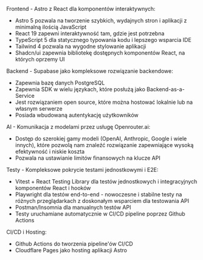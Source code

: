 Frontend - Astro z React dla komponentów interaktywnych:
- Astro 5 pozwala na tworzenie szybkich, wydajnych stron i aplikacji z minimalną ilością JavaScript
- React 19 zapewni interaktywność tam, gdzie jest potrzebna
- TypeScript 5 dla statycznego typowania kodu i lepszego wsparcia IDE
- Tailwind 4 pozwala na wygodne stylowanie aplikacji
- Shadcn/ui zapewnia bibliotekę dostępnych komponentów React, na których oprzemy UI

Backend - Supabase jako kompleksowe rozwiązanie backendowe:
- Zapewnia bazę danych PostgreSQL
- Zapewnia SDK w wielu językach, które posłużą jako Backend-as-a-Service
- Jest rozwiązaniem open source, które można hostować lokalnie lub na własnym serwerze
- Posiada wbudowaną autentykację użytkowników

AI - Komunikacja z modelami przez usługę Openrouter.ai:
- Dostęp do szerokiej gamy modeli (OpenAI, Anthropic, Google i wiele innych), które pozwolą nam znaleźć rozwiązanie zapewniające wysoką efektywność i niskie koszta
- Pozwala na ustawianie limitów finansowych na klucze API

Testy - Kompleksowe pokrycie testami jednostkowymi i E2E:
- Vitest + React Testing Library dla testów jednostkowych i integracyjnych komponentów React i hooków
- Playwright dla testów end-to-end - nowoczesne i stabilne testy na różnych przeglądarkach z doskonałym wsparciem dla testowania API
- Postman/Insomnia dla manualnych testów API
- Testy uruchamiane automatycznie w CI/CD pipeline poprzez Github Actions

CI/CD i Hosting:
- Github Actions do tworzenia pipeline'ów CI/CD
- Cloudflare Pages jako hosting aplikacji Astro
